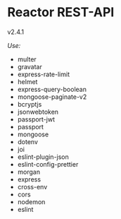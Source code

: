 # Reactor REST-API

v2.4.1

_Use:_

- multer
- gravatar
- express-rate-limit
- helmet
- express-query-boolean
- mongoose-paginate-v2
- bcryptjs
- jsonwebtoken
- passport-jwt
- passport
- mongoose
- dotenv
- joi
- eslint-plugin-json
- eslint-config-prettier
- morgan
- express
- cross-env
- cors
- nodemon
- eslint
